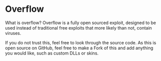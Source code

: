 # Overflow


What is overflow? 
Overflow is a fully open sourced exploit, designed to be used instead of traditional free exploits that more likely than not, contain viruses.

If you do not trust this, feel free to look through the source code. As this is open source on GitHub, feel free to make a Fork of this and add anything you would like, such as custom DLLs or skins.
